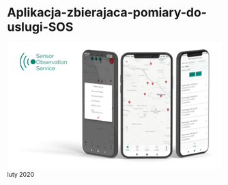 # Aplikacja-zbierajaca-pomiary-do-uslugi-SOS
![Mockup aplikacji](https://raw.githubusercontent.com/michalpietruszka/Aplikacja-zbierajaca-pomiary-do-uslugi-SOS/master/PSD%205.png)
luty 2020
